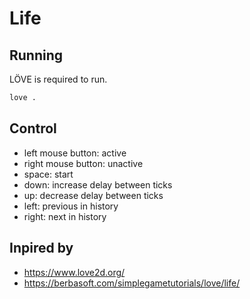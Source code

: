 # Life

## Running

LÖVE is required to run.

```bash
love .
```

## Control

- left mouse button: active
- right mouse button: unactive
- space: start
- down: increase delay between ticks
- up: decrease delay between ticks
- left: previous in history
- right: next in history

## Inpired by

- https://www.love2d.org/
- https://berbasoft.com/simplegametutorials/love/life/
